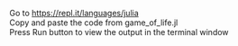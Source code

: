 Go to https://repl.it/languages/julia \
Copy and paste the code from game_of_life.jl \
Press Run button to view the output in the terminal window
